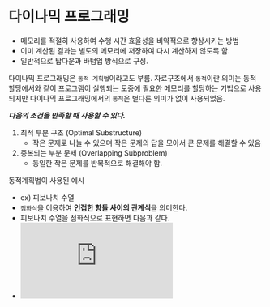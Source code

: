 # 다이나믹 프로그래밍

- 메모리를 적절히 사용하여 수행 시간 효율성을 비약적으로 향상시키는 방법
- 이미 계산된 결과는 별도의 메모리에 저장하여 다시 계산하지 않도록 함.
- 일반적으로 탑다운과 바텀업 방식으로 구성.

다이나믹 프로그래밍은 `동적 계획법`이라고도 부름. 자료구조에서 `동적`이란 의미는 동적 할당에서와 같이 프로그램이 실행되는 도중에 필요한 메모리를 할당하는 기법으로 사용되지만 다이나믹 프로그래밍에서의 `동적`은 별다른 의미가 없이 사용되었음.

***다음의 조건을 만족할 때 사용할 수 있다.***
1. 최적 부분 구조 (Optimal Substructure)
    - 작은 문제로 나눌 수 있으며 작은 문제의 답을 모아서 큰 문제를 해결할 수 있음
2. 중복되는 부분 문제 (Overlapping Subproblem)
    - 동일한 작은 문제를 반복적으로 해결해야 함.

동적계획법이 사용된 예시

- ex) 피보나치 수열
- `점화식`을 이용하여 **인접한 항들 사이의 관계식**을 의미한다.
- 피보나치 수열을 점화식으로 표현하면 다음과 같다.
- ![a_n = a_{n - 1} + a_{n - 2}, a_1 = 1, a_2 = 1](http://latex.codecogs.com/gif.latex?Concentration%3D%5Cfrac%7BTotalTemplate%7D%7BTotalVolume%7D)